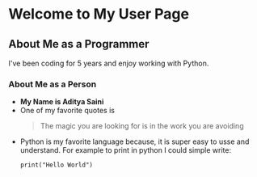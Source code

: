# Welcome to My User Page

## About Me as a Programmer
I've been coding for 5 years and enjoy working with Python.

### About Me as a Person
- **My Name is Aditya Saini**	
- One of my favorite quotes is
  > The magic you are looking for is in the work you are avoiding
- Python is my favorite language because, it is super easy to usse and understand. For example to print in python I could simple write:
  ```
  print("Hello World")
  ```
